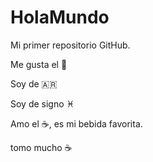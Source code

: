 # HolaMundo

Mi primer repositorio GitHub.

Me gusta el :chocolate_bar:

Soy de :argentina:

Soy de signo :pisces:

Amo el :coffee:, es mi bebida favorita.

tomo mucho ☕ 
